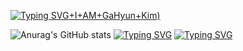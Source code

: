 <!---
hyun10144/hyun10144 is a ✨ special ✨ repository because its `README.md` (this file) appears on your GitHub profile.
You can click the Preview link to take a look at your changes.
--->

[![Typing SVG](https://readme-typing-svg.demolab.com?font=Nabla&size=30&pause=1000&color=000000&center=true&vCenter=true&repeat=false&random=false&width=500&lines=Hi+%3A)+I+AM+GaHyun+Kim)](https://git.io/typing-svg)

![Anurag's GitHub stats](https://github-readme-stats.vercel.app/api?username=hyun10144&show_icons=true&theme=radical)
<a href="https://git.io/typing-svg"><img src="https://readme-typing-svg.demolab.com?font=Fragment+Mono&size=20&duration=1&pause=1&color=000000&center=true&repeat=false&random=false&width=1000&lines=-+Education+%3A+Gachon+University+" alt="Typing SVG" /></a>
<a href="https://git.io/typing-svg"><img src="https://readme-typing-svg.demolab.com?font=Fragment+Mono&size=20&duration=1&pause=1&color=000000&vCenter=true&repeat=false&random=false&width=1000&lines=-+Department+%3A+Computer+Engineering" alt="Typing SVG" /></a>

<!--- 
- Academic Interests
- Honors and Awards
- Research Participations
- Languages
- Relevant Coursework
--->
